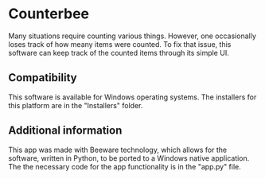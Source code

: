 # Counterbee

Many situations require counting various things. However, one occasionally loses track of how meany items were counted. To fix that issue, this software can keep track of the counted items through its simple UI.



## Compatibility

This software is available for Windows operating systems. The installers for this platform are in the "Installers" folder.

## Additional information

This app was made with Beeware technology, which allows for the software, written in Python, to be ported to a  Windows native application. The the necessary code for the app functionality is in the "app.py" file.
